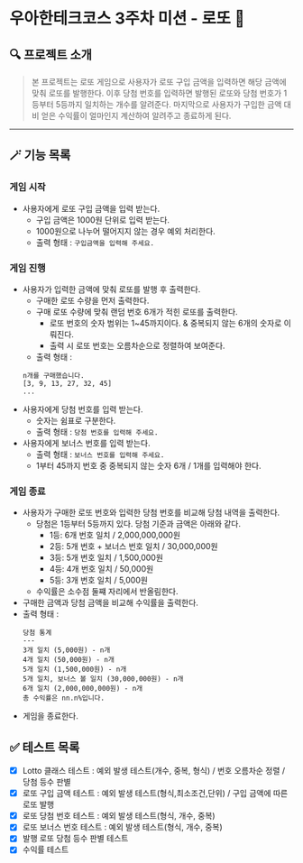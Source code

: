 # 우아한테크코스 3주차 미션 - 로또 🎱

## 🔍 프로젝트 소개

> 본 프로젝트는 로또 게임으로 사용자가 로또 구입 금액을 입력하면 해당 금액에 맞춰 로또를 발행한다. 이후 당첨 번호를 입력하면 발행된 로또와 당첨 번호가 1등부터 5등까지 일치하는 개수를 알려준다. 마지막으로 사용자가 구입한 금액 대비 얻은 수익률이 얼마인지 계산하여 알려주고 종료하게 된다.

---

## 🪄 기능 목록

### 게임 시작

- 사용자에게 로또 구입 금액을 입력 받는다.
  - 구입 금액은 1000원 단위로 입력 받는다.
  - 1000원으로 나누어 떨어지지 않는 경우 예외 처리한다.
  - 출력 형태 : `구입금액을 입력해 주세요.`

### 게임 진행

- 사용자가 입력한 금액에 맞춰 로또를 발행 후 출력한다.
  - 구매한 로또 수량을 먼저 출력한다.
  - 구매 로또 수량에 맞춰 랜덤 번호 6개가 적힌 로또를 출력한다.
    - 로또 번호의 숫자 범위는 1~45까지이다. & 중복되지 않는 6개의 숫자로 이뤄진다.
    - 출력 시 로또 번호는 오름차순으로 정렬하여 보여준다.
  - 출력 형태 :
  ```
  n개를 구매했습니다.
  [3, 9, 13, 27, 32, 45]
  ...
  ```
- 사용자에게 당첨 번호를 입력 받는다.
  - 숫자는 쉼표로 구분한다.
  - 출력 형태 : `당첨 번호를 입력해 주세요.`
- 사용자에게 보너스 번호를 입력 받는다.
  - 출력 형태 : `보너스 번호를 입력해 주세요.`
  - 1부터 45까지 번호 중 중복되지 않는 숫자 6개 / 1개를 입력해야 한다.

### 게임 종료

- 사용자가 구매한 로또 번호와 입력한 당첨 번호를 비교해 당첨 내역을 출력한다.
  - 당첨은 1등부터 5등까지 있다. 당첨 기준과 금액은 아래와 같다.
    - 1등: 6개 번호 일치 / 2,000,000,000원
    - 2등: 5개 번호 + 보너스 번호 일치 / 30,000,000원
    - 3등: 5개 번호 일치 / 1,500,000원
    - 4등: 4개 번호 일치 / 50,000원
    - 5등: 3개 번호 일치 / 5,000원
  - 수익률은 소수점 둘쨰 자리에서 반올림한다.
- 구매한 금액과 당첨 금액을 비교해 수익률을 출력한다.
- 출력 형태 :
  ```
  당첨 통계
  ---
  3개 일치 (5,000원) - n개
  4개 일치 (50,000원) - n개
  5개 일치 (1,500,000원) - n개
  5개 일치, 보너스 볼 일치 (30,000,000원) - n개
  6개 일치 (2,000,000,000원) - n개
  총 수익률은 nn.n%입니다.
  ```
- 게임을 종료한다.

## ✅ 테스트 목록

- [x] Lotto 클래스 테스트 : 예외 발생 테스트(개수, 중복, 형식) / 번호 오름차순 정렬 / 당첨 등수 판별
- [x] 로또 구입 금액 테스트 : 예외 발생 테스트(형식,최소조건,단위) / 구입 금액에 따른 로또 발행
- [x] 로또 당첨 번호 테스트 : 예외 발생 테스트(형식, 개수, 중복)
- [x] 로또 보너스 번호 테스트 : 예외 발생 테스트(형식, 개수, 중복)
- [x] 발행 로또 당첨 등수 판별 테스트
- [x] 수익률 테스트

